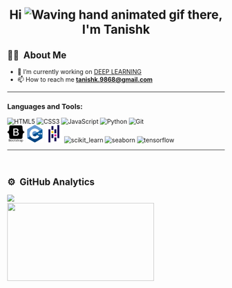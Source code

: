 <h1 align="center" >Hi 
         <img src="https://raw.githubusercontent.com/nixin72/nixin72/master/wave.gif" alt="Waving hand animated gif" height="45" width="45" /> there, I'm <a> Tanishk</a> </h1>


## 👨‍💻  &nbsp;About Me 
- 🔭 I’m currently working on [DEEP LEARNING](https://github.com/phionex2/Deep-Learning)
- 📫 How to reach me **tanishk.9868@gmail.com**


<hr>


<h3 align="left">Languages and Tools:</h3>
<p align="left">
<img alt="HTML5" src="https://img.shields.io/badge/html5-%23E34F26.svg?&style=for-the-badge&logo=html5&logoColor=white" />
<img alt="CSS3" src="https://img.shields.io/badge/css3-%231572B6.svg?&style=for-the-badge&logo=css3&logoColor=white" />
<img alt="JavaScript" src="https://img.shields.io/badge/javascript-%23323330.svg?&style=for-the-badge&logo=javascript&logoColor=%23F7DF1E" />
<img alt="Python" src="https://img.shields.io/badge/python-%2314354C.svg?style=for-the-badge&logo=python&logoColor=white"/>
<img alt="Git" src="https://img.shields.io/badge/Git-F05032?style=for-the-badge&logo=git&logoColor=white" />
<br>  
<img src="https://raw.githubusercontent.com/devicons/devicon/master/icons/bootstrap/bootstrap-plain-wordmark.svg" alt="bootstrap" width="40" height="40"/> 
<img src="https://raw.githubusercontent.com/devicons/devicon/master/icons/cplusplus/cplusplus-original.svg" alt="cplusplus" width="40" height="40"/>
<img src="https://raw.githubusercontent.com/devicons/devicon/2ae2a900d2f041da66e950e4d48052658d850630/icons/pandas/pandas-original.svg" alt="pandas" width="40" height="40"/> 
<img src="https://upload.wikimedia.org/wikipedia/commons/0/05/Scikit_learn_logo_small.svg" alt="scikit_learn" width="40" height="40"/> 
  <img src="https://seaborn.pydata.org/_images/logo-mark-lightbg.svg" alt="seaborn" width="40" height="40"/> 
<img src="https://www.vectorlogo.zone/logos/tensorflow/tensorflow-icon.svg" alt="tensorflow" width="40" height="40"/> 
</p>
<hr>
<br>


## ⚙️ &nbsp;GitHub Analytics
<p align='left'>
<a href="https://github.com/phionex2">
  <img height="180em" src="https://github-readme-stats-eight-theta.vercel.app/api?username=phionex2&show_icons=true&theme=algolia&include_all_commits=true&count_private=true"/>
         <br>
  <img height="180em" width = "340em" src="https://github-readme-stats-eight-theta.vercel.app/api/top-langs/?username=phionex2&layout=compact&langs_count=8&theme=algolia"/>
</a>
</p>
